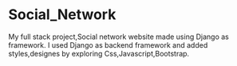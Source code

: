 # Social_Network
My full stack project,Social network website made using Django as framework.
I used Django as backend framework and added styles,designes by exploring Css,Javascript,Bootstrap.
